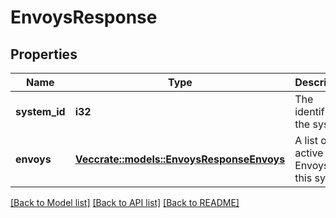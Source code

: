 # EnvoysResponse

## Properties

Name | Type | Description | Notes
------------ | ------------- | ------------- | -------------
**system_id** | **i32** | The identifier of the system. | 
**envoys** | [**Vec<crate::models::EnvoysResponseEnvoys>**](EnvoysResponse_envoys.md) | A list of active Envoys on this system. | 

[[Back to Model list]](../README.md#documentation-for-models) [[Back to API list]](../README.md#documentation-for-api-endpoints) [[Back to README]](../README.md)



